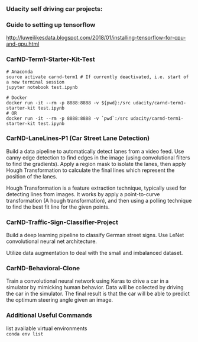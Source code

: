 ### Udacity self driving car projects:

### Guide to setting up tensorflow
http://luweilikesdata.blogspot.com/2018/01/installing-tensorflow-for-cpu-and-gpu.html

### CarND-Term1-Starter-Kit-Test
```
# Anaconda
source activate carnd-term1 # If currently deactivated, i.e. start of a new terminal session
jupyter notebook test.ipynb
```

```
# Docker
docker run -it --rm -p 8888:8888 -v ${pwd}:/src udacity/carnd-term1-starter-kit test.ipynb
# OR
docker run -it --rm -p 8888:8888 -v `pwd`:/src udacity/carnd-term1-starter-kit test.ipynb
```

### CarND-LaneLines-P1 (Car Street Lane Detection)
Build a data pipeline to automatically detect lanes from a video feed.  Use canny edge detection to find edges in the image (using convolutional filters to find the gradients).  Apply a region mask to isolate the lanes, then apply Hough Transformation to calculate the final lines which represent the position of the lanes.  

Hough Transformation is a feature extraction technique, typically used for detecting lines from images.  It works by apply a point-to-curve transformation (A hough transformation), and then using a polling technique to find the best fit line for the given points. 

### CarND-Traffic-Sign-Classifier-Project
Build a deep learning pipeline to classify German street signs.  Use LeNet convolutional neural net architecture.  

Utilize data augmentation to deal with the small and imbalanced dataset.  

### CarND-Behavioral-Clone
Train a convolutional neural network using Keras to drive a car in a simulator by mimicking human behavior.  Data will be collected by driving the car in the simulator.   The final result is that the car will be able to predict the optimum steering angle given an image. 

### Additional Useful Commands

list available virtual environments  
```conda env list```
